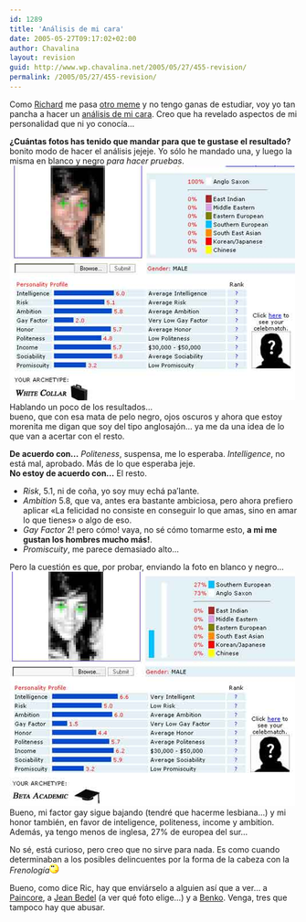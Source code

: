 ```yaml
---
id: 1289
title: 'Análisis de mi cara'
date: 2005-05-27T09:17:02+02:00
author: Chavalina
layout: revision
guid: http://www.wp.chavalina.net/2005/05/27/455-revision/
permalink: /2005/05/27/455-revision/
---
```

Como <a href="http://ricplan.f2o.org/" target="_blank">Richard</a> me pasa <a href="http://ricplan.f2o.org/index/2005/05/27/266-otro-meme-analisis-de-careto" target="_blank">otro meme</a> y no tengo ganas de estudiar, voy yo tan pancha a hacer un <a href="http://www.faceanalyzer.com/" target="_blank">análisis de mi cara</a>. Creo que ha revelado aspectos de mi personalidad que ni yo conocía…

**¿Cuántas fotos has tenido que mandar para que te gustase el resultado?** bonito modo de hacer el análisis jejeje. Yo sólo he mandado una, y luego la misma en blanco y negro _para hacer pruebas_.  
<img class="imgizqda" src="/imagenes/fotos/analisis1.jpg" alt="Análisis de fotografía en color" />  
Hablando un poco de los resultados…  
bueno, que con esa mata de pelo negro, ojos oscuros y ahora que estoy morenita me digan que soy del tipo anglosajón… ya me da una idea de lo que van a acertar con el resto. 

**De acuerdo con…** _Politeness_, suspensa, me lo esperaba. _Intelligence_, no está mal, aprobado. Más de lo que esperaba jeje.  
**No estoy de acuerdo con…** El resto. 

  * _Risk_, 5.1, ni de coña, yo soy muy echá pa′lante.
  * _Ambition_ 5.8, que va, antes era bastante ambiciosa, pero ahora prefiero aplicar «La felicidad no consiste en conseguir lo que amas, sino en amar lo que tienes» o algo de eso.
  * _Gay Factor_ 2! pero cómo! vaya, no sé cómo tomarme esto, **a mi me gustan los hombres mucho más!**.
  * _Promiscuity_, me parece demasiado alto… 

Pero la cuestión es que, por probar, enviando la foto en blanco y negro…  
<img class="imgizqda" src="/imagenes/fotos/analisis2.jpg" alt="Análisis de fotografía en blanco y negro" />  
Bueno, mi factor gay sigue bajando (tendré que hacerme lesbiana…) y mi honor también, en favor de inteligence, politeness, income y ambition. Además, ya tengo menos de inglesa, 27% de europea del sur…

No sé, está curioso, pero creo que no sirve para nada. Es como cuando determinaban a los posibles delincuentes por la forma de la cabeza con la _Frenología_![emo](/imagenes/emoticonos/pensativo.gif) 

Bueno, como dice Ric, hay que enviárselo a alguien así que a ver… a  
<a href="http://usuarios.lycos.es/gabbapain/index.php" target="_blank">Paincore</a>, a <a href="http://labellezadeldesencanto.blogspot.com/" target="_blank">Jean Bedel</a> (a ver qué foto elige…) y a <a href="http://cafeina.ladybenko.net/index.php" target="_blank">Benko</a>. Venga, tres que tampoco hay que abusar.